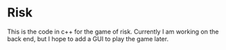 # Risk
This is the code in c++ for the game of risk. Currently I am working on the back end, but I hope to add a GUI to play the game later.
